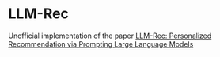 # LLM-Rec

Unofficial implementation of the paper [LLM-Rec: Personalized Recommendation via Prompting Large Language Models](https://arxiv.org/abs/2307.15780)
